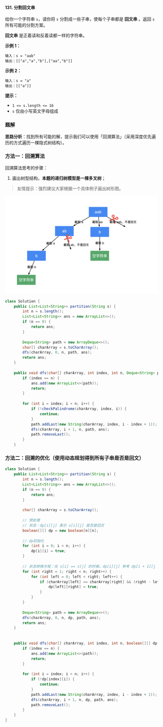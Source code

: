 #### 131. 分割回文串

给你一个字符串 `s`，请你将 `s` 分割成一些子串，使每个子串都是 **回文串** 。返回 `s` 所有可能的分割方案。

**回文串** 是正着读和反着读都一样的字符串。

**示例 1：**

```shell
输入：s = "aab"
输出：[["a","a","b"],["aa","b"]]
```

**示例 2：**

```shell
输入：s = "a"
输出：[["a"]]
```

**提示：**

- `1 <= s.length <= 16`
- `s` 仅由小写英文字母组成

### 题解

**思路分析**：找到所有可能的解，提示我们可以使用「回溯算法」（采用深度优先遍历的方式遍历一棵隐式树结构）。

### 方法一：回溯算法

回溯算法思考的步骤：

1. 画出树型结构，**本题的递归树模型是一棵多叉树**；

> 友情提示：强烈建议大家根据一个具体例子画出树形图。

![image.png](./images/分割回文串/1.jpg)

```java
class Solution {
    public List<List<String>> partition(String s) {
        int n = s.length();
        List<List<String>> ans = new ArrayList<>();
        if (n == 0) {
            return ans;
        }

        Deque<String> path = new ArrayDeque<>();
        char[] charArray = s.toCharArray();
        dfs(charArray, 0, n, path, ans);
        return ans;
    }

    public void dfs(char[] charArray, int index, int n, Deque<String> path, List<List<String>> ans) {
        if (index == n) {
            ans.add(new ArrayList<>(path));
            return;
        }

        for (int i = index; i < n; i++) {
            if (!checkPalindrome(charArray, index, i)) {
                continue;
            }
            path.addLast(new String(charArray, index, i - index + 1));
            dfs(charArray, i + 1, n, path, ans);
            path.removeLast();
        }
    }

```

### 方法二：回溯的优化（使用动态规划得到所有子串是否是回文）

```java
class Solution {
    public List<List<String>> partition(String s) {
        int n = s.length();
        List<List<String>> ans = new ArrayList<>();
        if (n == 0) {
            return ans;
        }

        char[] charArray = s.toCharArray();

        // 预处理
        // 状态：dp[i][j] 表示 s[i][j] 是否是回文
        boolean[][] dp = new boolean[n][n];

        // dp初始化
        for (int i = 0; i < n; i++) {
            dp[i][i] = true;
        }

        // 状态转移方程：在 s[i] == s[j] 的时候，dp[i][j] 参考 dp[i + 1][j - 1]
        for (int right = 1; right < n; right++) {
            for (int left = 0; left < right; left++) {
                if (charArray[left] == charArray[right] && (right - left + 1 <= 3 || dp[left + 1][right - 1])) {
                    dp[left][right] = true;
                }
            }
        }

        Deque<String> path = new ArrayDeque<>();
        dfs(charArray, 0, n, dp, path, ans);
        return ans;
    }


    public void dfs(char[] charArray, int index, int n, boolean[][] dp, Deque<String> path, List<List<String>> ans) {
        if (index == n) {
            ans.add(new ArrayList<>(path));
            return;
        }

        for (int i = index; i < n; i++) {
            if (!dp[index][i]) {
                continue;
            }
            path.addLast(new String(charArray, index, i - index + 1));
            dfs(charArray, i + 1, n, dp, path, ans);
            path.removeLast();
        }
    }
}
```

